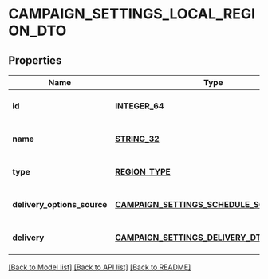 # CAMPAIGN_SETTINGS_LOCAL_REGION_DTO

## Properties
Name | Type | Description | Notes
------------ | ------------- | ------------- | -------------
**id** | **INTEGER_64** | Идентификатор региона. | [optional] [default to null]
**name** | [**STRING_32**](STRING_32.md) | Название региона. | [optional] [default to null]
**type** | [**REGION_TYPE**](RegionType.md) |  | [optional] [default to null]
**delivery_options_source** | [**CAMPAIGN_SETTINGS_SCHEDULE_SOURCE_TYPE**](CampaignSettingsScheduleSourceType.md) |  | [optional] [default to null]
**delivery** | [**CAMPAIGN_SETTINGS_DELIVERY_DTO**](CampaignSettingsDeliveryDTO.md) |  | [optional] [default to null]

[[Back to Model list]](../README.md#documentation-for-models) [[Back to API list]](../README.md#documentation-for-api-endpoints) [[Back to README]](../README.md)


